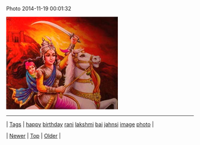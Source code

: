 <!--
title: Photo 2014-11-19 00
date: 2020-06-28T15:27:00.045Z
tags: happy, birthday, rani, lakshmi, bai, jahnsi, image, photo
-->


Photo 2014-11-19 00:01:32

![](102996361723-0.jpg)

<!--BOTTOM-POST-NAVIGATION-->
---

| [Tags](tags.md) | [happy](tag-happy.md) [birthday](tag-birthday.md) [rani](tag-rani.md) [lakshmi](tag-lakshmi.md) [bai](tag-bai.md) [jahnsi](tag-jahnsi.md) [image](tag-image.md) [photo](tag-photo.md) |

| [Newer](102974240174.md) | [Top](index.md) | [Older](103146609909.md) |